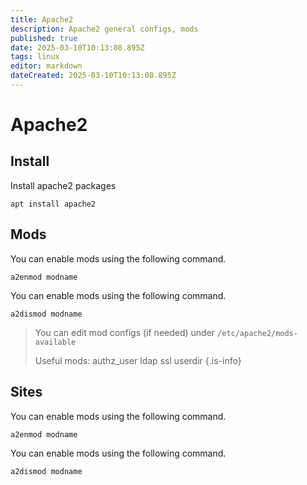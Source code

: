 ```yaml
---
title: Apache2
description: Apache2 general configs, mods
published: true
date: 2025-03-10T10:13:08.895Z
tags: linux
editor: markdown
dateCreated: 2025-03-10T10:13:08.895Z
---
```


# Apache2

## Install

Install apache2 packages

```
apt install apache2
```

## Mods

You can enable mods using the following command.
```
a2enmod modname
```

You can enable mods using the following command.
```
a2dismod modname
```
> You can edit mod configs (if needed) under `/etc/apache2/mods-available`
> 
> Useful mods:
authz_user
ldap
ssl
userdir
> {.is-info}

## Sites

You can enable mods using the following command.
```
a2enmod modname
```

You can enable mods using the following command.
```
a2dismod modname
```


